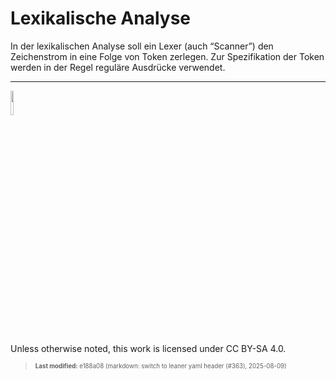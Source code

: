 # Lexikalische Analyse

In der lexikalischen Analyse soll ein Lexer (auch “Scanner”) den
Zeichenstrom in eine Folge von Token zerlegen. Zur Spezifikation der
Token werden in der Regel reguläre Ausdrücke verwendet.

------------------------------------------------------------------------

<img src="https://licensebuttons.net/l/by-sa/4.0/88x31.png" width="10%">

Unless otherwise noted, this work is licensed under CC BY-SA 4.0.

<blockquote><p><sup><sub><strong>Last modified:</strong> e188a08 (markdown: switch to leaner yaml header (#363), 2025-08-09)<br></sub></sup></p></blockquote>
